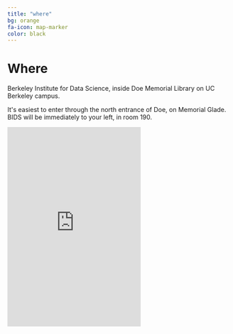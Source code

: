 ```yaml
---
title: "where"
bg: orange
fa-icon: map-marker
color: black
---
```


# Where

Berkeley Institute for Data Science, inside Doe Memorial Library on UC Berkeley campus.

It's easiest to enter through the north entrance of Doe, on Memorial Glade. BIDS will be immediately to your left, in room 190.

<div class="embed-responsive embed-responsive-16by9">
  <iframe class="embed-responsive-item" height="450" style="border:0"
src="https://www.google.com/maps/embed/v1/place?q=190%20Doe%20Library%2C%20Berkeley%20CA&key=AIzaSyBcQ2Q30zhc_PtSFbDzzHC0ZI0JY9xXQeM" allowfullscreen></iframe>
</div>
